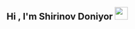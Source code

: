 ## Hi , I'm Shirinov Doniyor <img src="https://media1.giphy.com/media/v1.Y2lkPTc5MGI3NjExZG96aWdjM2EyeXhlMnp4YXk0cndjcHY2ZnZuNnc3ajN1NW4zZ29xNiZlcD12MV9pbnRlcm5hbF9naWZfYnlfaWQmY3Q9Zw/NTjxSbh6KnqSyRa1zk/giphy.gif" width =30px>

